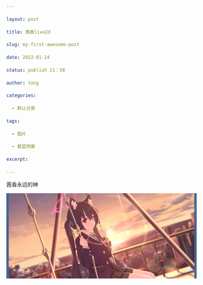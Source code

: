 ```yaml
---

layout: post

title: 茜香live2d

slug: my-first-awesome-post

date: 2022-01-24

status: publish 21：58

author: tong

categories: 

  - 默认分类

tags: 

  - 图片

  - 碧蓝档案

excerpt: 

---
```


茜香永远的神

![blhx](./images/Screenshot_2022-01-24-13-40-28-654_com.nexon.bluearchive.jpg)
